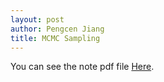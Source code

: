 ```yaml
---
layout: post
author: Pengcen Jiang
title: MCMC Sampling
---
```


You can see the note pdf file [Here](https://cneuroustc.github.io/resource/pdf/20210512-busing2011MCMC-neural%20sampling.pdf).